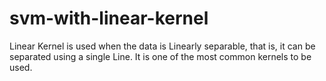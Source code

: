 # svm-with-linear-kernel
Linear Kernel is used when the data is Linearly separable, that is, it can be separated using a single Line. It is one of the most common kernels to be used. 
